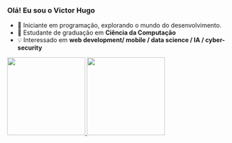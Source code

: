 ### Olá! Eu sou o Victor Hugo


- 🔭 Iniciante em programação, explorando o mundo do desenvolvimento.  
- 🌱 Estudante de graduação em **Ciência da Computação**  
- 💡 Interessado em **web development/ mobile / data science / IA / cyber-security**


<div>
<a href="https://github.com/VictorHug01">
<img loading="lazy" height="180em" src="https://github-readme-stats.vercel.app/api?username=VictorHug01&show_icons=true&theme=tokyonight&include_all_commits=true&count_private=true"/>
<img loading="lazy" height="180em" src="https://github-readme-stats.vercel.app/api/top-langs/?username=VictorHug01&layout=compact&langs_count=7&theme=tokyonight"/>
</div>
